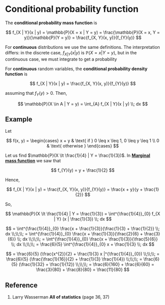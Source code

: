 # Conditional probability function

The **conditional probability mass function** is

$$
f_{X | Y}(x | y) = \mathbb{P}(X = x | Y = y) = \frac{\mathbb{P}(X = x, Y = y)}{\mathbb{P}(Y = y)} = \frac{f_{X, Y}(x, y)}{f_{Y}(y)}
$$

For **continuous** distributions we use the same definitions. The interpretation differs: in the discrete case, $f_{X | Y}(x | y)$ is $\mathbb{P}(X = x | Y = y)$, but in the continuous case, we must integrate to get a probability

For **continuous** random variables, the **conditional probability density function** is

$$
f_{X | Y}(x | y) = \frac{f_{X, Y}(x, y)}{f_{Y}(y)}
$$

assuming that $f_{Y}(y) \gt 0$. Then,

$$
\mathbb{P}(X \in A | Y = y) = \int_{A} f_{X | Y}(x | y) \\; dx
$$

## Example

Let

$$
f(x, y) =
\begin{cases}
    x + y   & \text{ if } 0 \leq x \leq 1, 0 \leq y \leq 1 \\
    0       & \text{ otherwise }
\end{cases}
$$

Let us find $\mathbb{P}(X \lt \frac{1}{4} | Y = \frac{1}{3})$. In [**Marginal mass function**](./0012-marginal-mass-function.md) we saw that

$$
f_{Y}(y) = y + \frac{1}{2}
$$

Hence,

$$
f_{X | Y}(x | y) = \frac{f_{X, Y}(x, y)}{f_{Y}(y)} = \frac{x + y}{y + \frac{1}{2}}
$$

So,

$$
\mathbb{P}(X \lt \frac{1}{4} | Y = \frac{1}{3}) = \int^{\frac{1}{4}}_{0} f_{X | Y} (x | \frac{1}{3}) \\; dx
$$

$$
= \int^{\frac{1}{4}}_{0} \frac{x + \frac{1}{3}}{\frac{1}{3} + \frac{1}{2}} \\; dx
\\;\\;\\;
= \int^{\frac{1}{4}}_{0} \frac{x + \frac{1}{3}}{\frac{2}{6} + \frac{3}{6}} \\; dx
\\;\\;\\;
= \int^{\frac{1}{4}}_{0} \frac{x + \frac{1}{3}}{\frac{5}{6}} \\; dx
\\;\\;\\;
= \frac{6}{5} \int^{\frac{1}{4}}_{0} x + \frac{1}{3} \\; dx
$$

$$
= \frac{6}{5} (\frac{x^{2}}{2} + \frac{1}{3} x |^{\frac{1}{4}}_{0})
\\;\\;\\;
= \frac{6}{5} (\frac{\frac{1}{16}}{2} + \frac{1}{3} \frac{1}{4})
\\;\\;\\;
= \frac{6}{5} (\frac{1}{32} + \frac{1}{12})
\\;\\;\\;
= \frac{6}{160} + \frac{6}{60} = \frac{3}{80} + \frac{8}{80} =  \frac{11}{80}
$$

## Reference

1. Larry Wasserman **All of statistics** (page 36, 37)